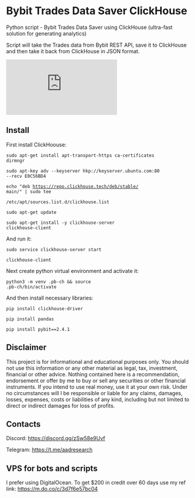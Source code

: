 # Bybit Trades Data Saver ClickHouse
Python script - Bybit Trades Data Saver using ClickHouse (ultra-fast solution for generating analytics)

Script will take the Trades data from Bybit REST API, save it to ClickHouse and then take it back from ClickHouse in JSON format.

[![Latest release](https://badgen.net/github/release/Naereen/Strapdown.js)](https://aadresearch.xyz)


## Install

First install ClickHoouse:

<code>sudo apt-get install apt-transport-https ca-certificates dirmngr</code>

<code>sudo apt-key adv --keyserver hkp://keyserver.ubuntu.com:80 --recv E0C56BD4</code>

<code>echo "deb https://repo.clickhouse.tech/deb/stable/ main/" | sudo tee \
   /etc/apt/sources.list.d/clickhouse.list</code>
   
<code>sudo apt-get update</code>

<code>sudo apt-get install -y clickhouse-server clickhouse-client</code>

And run it:

<code>sudo service clickhouse-server start</code>

<code>clickhouse-client</code>

Next create python virtual environment and activate it:

<code>python3 -m venv .pb-ch && source .pb-ch/bin/activate</code>

And then install necessary libraries:

<code>pip install clickhouse-driver</code>

<code>pip install pandas</code>

<code>pip install pybit==2.4.1</code>


## Disclaimer
This project is for informational and educational purposes only. You should not use this information or any other material as legal, tax, investment, financial or other advice. Nothing contained here is a recommendation, endorsement or offer by me to buy or sell any securities or other financial instruments. If you intend to use real money, use it at your own risk. Under no circumstances will I be responsible or liable for any claims, damages, losses, expenses, costs or liabilities of any kind, including but not limited to direct or indirect damages for loss of profits.

## Contacts
Discord: https://discord.gg/zSw58e9Uvf

Telegram: https://t.me/aadresearch

## VPS for bots and scripts
I prefer using DigitalOcean. 
To get $200 in credit over 60 days use my ref link: https://m.do.co/c/3d7f6e57bc04
